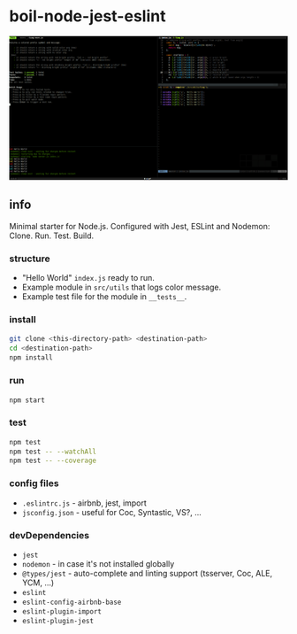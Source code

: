 # boil-node-jest-eslint

![example](./boil-node-jest-eslint.gif)

## info

Minimal starter for Node.js. Configured with Jest, ESLint and Nodemon:
Clone. Run. Test. Build.

### structure

- "Hello World" `index.js` ready to run.
- Example module in  `src/utils` that logs color message.
- Example test file for the module in `__tests__`.

### install

```sh
git clone <this-directory-path> <destination-path>
cd <destination-path>
npm install
```

### run

`npm start`

### test

```sh
npm test
npm test -- --watchAll
npm test -- --coverage
```

### config files

- `.eslintrc.js` - airbnb, jest, import
- `jsconfig.json` - useful for Coc, Syntastic, VS?, ...

### devDependencies

- `jest`
- `nodemon` - in case it's not installed globally
- `@types/jest` - auto-complete and linting support (tsserver, Coc, ALE, YCM, ...)
- `eslint`
- `eslint-config-airbnb-base`
- `eslint-plugin-import`
- `eslint-plugin-jest`
